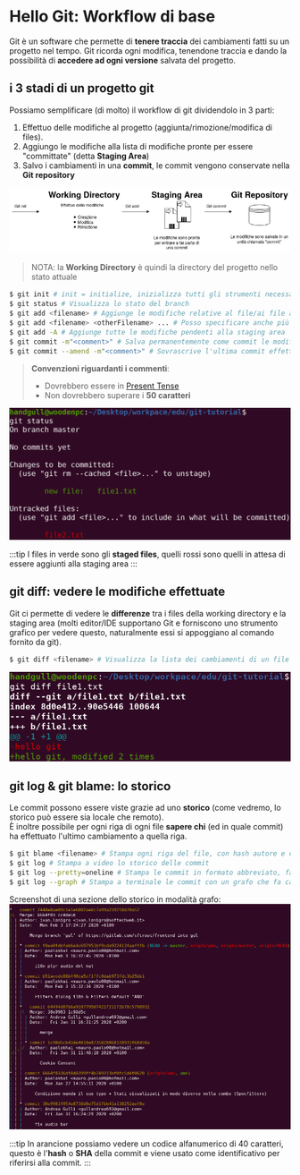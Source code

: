 # Hello Git: Workflow di base

Git è un software che permette di **tenere traccia** dei cambiamenti fatti su un progetto nel tempo. Git ricorda ogni modifica, tenendone traccia e dando la possibilità di **accedere ad ogni versione** salvata del progetto.

## i 3 stadi di un progetto git

Possiamo semplificare (di molto) il workflow di git dividendolo in 3 parti:
1. Effettuo delle modifiche al progetto (aggiunta/rimozione/modifica di files).
2. Aggiungo le modifiche alla lista di modifiche pronte per essere "committate" (detta **Staging Area**)
3. Salvo i cambiamenti in una **commit**, le commit vengono conservate nella **Git repository**

![git-diagrams-01](./assets/git-diagrams-01.png)

> NOTA: la **Working Directory** è quindi la directory del progetto nello stato attuale
```sh
$ git init # init = initialize, inizializza tutti gli strumenti necessari al versioning (nella cartella .git)
$ git status # Visualizza lo stato del branch
$ git add <filename> # Aggiunge le modifiche relative al file/ai file alla staging area sopra citata
$ git add <filename> <otherFilename> ... # Posso specificare anche più di un file alla volta
$ git add -A # Aggiunge tutte le modifiche pendenti alla staging area
$ git commit -m"<comment>" # Salva permanentemente come commit le modifiche
$ git commit --amend -m"<comment>" # Sovrascrive l'ultima commit effettuata, utile per mantenere la history pulita e chiara in caso di piccole sviste
```

> **Convenzioni riguardanti i commenti**:<br>
> - Dovrebbero essere in [Present Tense](https://learnenglish.britishcouncil.org/english-grammar-reference/present-tense)
> - Non dovrebbero superare i **50 caratteri**

![git-screenshot-01](./assets/git-screenshot-01.png)

:::tip
I files in verde sono gli **staged files**, quelli rossi sono quelli in attesa di essere aggiunti alla staging area
:::

## git diff: vedere le modifiche effettuate

Git ci permette di vedere le **differenze** tra i files della working directory e la staging area (molti editor/IDE supportano Git e forniscono uno strumento grafico per vedere questo, naturalmente essi si appoggiano al comando fornito da git).
```sh
$ git diff <filename> # Visualizza la lista dei cambiamenti di un file rispetto alla staging area
```

![git-screenshot-02](./assets/git-screenshot-02.png)

## git log & git blame: lo storico

Le commit possono essere viste grazie ad uno **storico** (come vedremo, lo storico può essere sia locale che remoto).<br>
È inoltre possibile per ogni riga di ogni file **sapere chi** (ed in quale commit) ha effettuato l'ultimo cambiamento a quella riga.

```sh
$ git blame <filename> # Stampa ogni riga del file, con hash autore e data dell'ultima commit che ha avuto a che fare con quella riga
$ git log # Stampa a video lo storico delle commit
$ git log --pretty=oneline # Stampa le commit in formato abbreviato, facendo occupare una sola riga per commit
$ git log --graph # Stampa a terminale le commit con un grafo che fa capire lo stato dei vari branch
```

Screenshot di una sezione dello storico in modalità grafo:
![git-screenshot-03](./assets/git-screenshot-03.png)

:::tip
In arancione possiamo vedere un codice alfanumerico di 40 caratteri, questo è l'**hash** o **SHA** della commit e viene usato come identificativo per riferirsi alla commit.
:::

